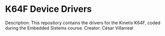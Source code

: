 # K64F Device Drivers

Description: This repository contains the drivers for the Kinetis K64F, coded during the Embedded Sistems course. 
Creator: César Villarreal
